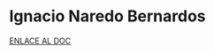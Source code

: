 # Ignacio Naredo Bernardos

[ENLACE AL DOC](../../../static/PDFs/Protocolo/Ignacio%20Naredo%20Bernardos.pdf)
